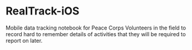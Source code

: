 RealTrack-iOS
=============

Mobile data tracking notebook for Peace Corps Volunteers in the field to record hard to remember details of activities that they will be required to report on later. 
